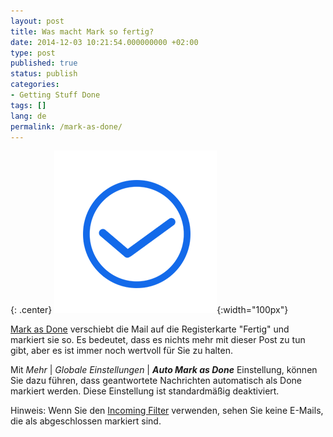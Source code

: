 ```yaml
---
layout: post
title: Was macht Mark so fertig?
date: 2014-12-03 10:21:54.000000000 +02:00
type: post
published: true
status: publish
categories:
- Getting Stuff Done
tags: []
lang: de
permalink: /mark-as-done/
---
```


{: .center}
![Action Done](/assets/ic_action_done.png){:width="100px"}

[Mark as Done](/mark-an-email-as-done/) verschiebt die Mail auf die Registerkarte "Fertig" und markiert sie so. Es bedeutet, dass es nichts mehr mit dieser Post zu tun gibt, aber es ist immer noch wertvoll für Sie zu halten.

Mit *Mehr* \| *Globale Einstellungen* \| ***Auto Mark as Done*** Einstellung, können Sie dazu führen, dass geantwortete Nachrichten automatisch als Done markiert werden. Diese Einstellung ist standardmäßig deaktiviert.

Hinweis: Wenn Sie den [Incoming Filter](/top-bar-left-triangle-menu/) verwenden, sehen Sie keine E-Mails, die als abgeschlossen markiert sind.
